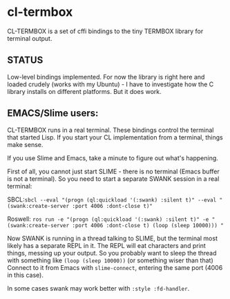 # cl-termbox

CL-TERMBOX is a set of cffi bindings to the tiny TERMBOX library for terminal output.

## STATUS

Low-level bindings implemented.   For now the library is right here and loaded crudely (works with my Ubuntu) - I have to investigate how the C library installs on different platforms.  But it does work.

## EMACS/Slime users:

CL-TERMBOX runs in a real terminal.  These bindings control the terminal that started Lisp.  If you start your CL implementation from a terminal, things make sense. 

If you use Slime and Emacs, take a minute to figure out what's happening.

First of all, you cannot just start SLIME - there is no terminal (Emacs buffer is not a terminal).  So you need to start a separate SWANK session in a real terminal:

SBCL:`sbcl --eval "(progn (ql:quickload '(:swank) :silent t)" --eval "(swank:create-server :port 4006 :dont-close t)"`

Roswell: `ros run -e "(progn (ql:quickload '(:swank) :silent t)" -e "(swank:create-server :port 4006 :dont-close t) (loop (sleep 10000))) "`

Now SWANK is running in a thread talking to SLIME, but the terminal most likely has a separate REPL in it.  The REPL will eat characters and print things, messing up your output.  So you probably want to sleep the thread with something like `(loop (sleep 10000))` (or something wiser than that)
Connect to it from Emacs with `slime-connect`, entering the same port (4006 in this case).

In some cases swank may work better with `:style :fd-handler`.


